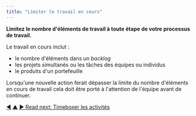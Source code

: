```yaml
---
title: "Limiter le travail en cours"
---
```



<strong>Limitez le nombre d'éléments de travail à toute étape de votre processus de travail.</strong>

Le travail en cours inclut :

- le nombre d'éléments dans un <dfn data-info="Backlog: Une liste (souvent priorisée)  d'éléments de travail à faire (livrables) ou de drivers en attente de traitement.">backlog</dfn>
- les projets simultanés ou les tâches des équipes ou individus
- le produits d'un portefeuille

Lorsqu'une nouvelle action ferait dépasser la limite du nombre d'éléments en cours de travail cela doit être porté à l'attention de l'équipe avant de continuer.

<div class="bottom-nav">
<a href="pull-system-for-work.html" title="Back to: Travailler en flux tirés">◀</a> <a href="organizing-work.html" title="Up: Organiser le travail">▲</a> <a href="timebox-activities.html" title="">▶ Read next: Timeboxer les activités</a>
</div>


<script type="text/javascript">
Mousetrap.bind('g n', function() {
    window.location.href = 'timebox-activities.html';
    return false;
});
</script>

